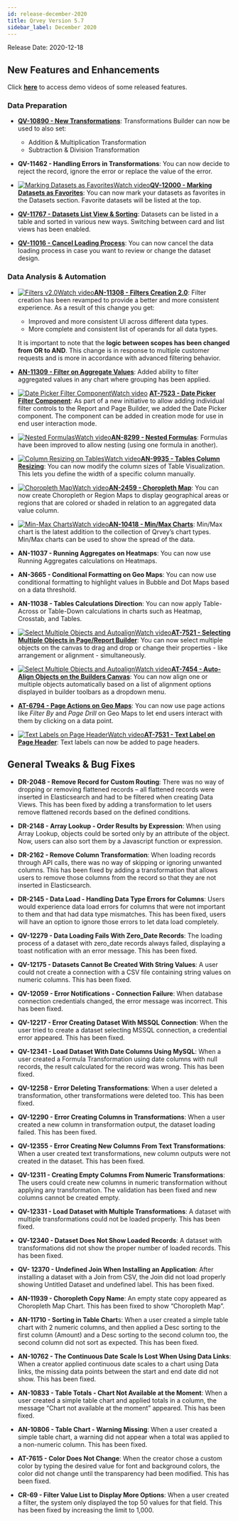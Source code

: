 ```yaml
---
id: release-december-2020
title: Qrvey Version 5.7
sidebar_label: December 2020
---
```

<div style={{textAlign: "justify"}}>
Release Date: 2020-12-18 

## New Features and Enhancements 

Click <a href="/docs/next/video-training/release/version-5.7" target="_blank"> <strong>here</strong></a> to access demo videos of some released features.


### Data Preparation

* <a href="/docs/ui-docs/datasets/transformations/" target="_blank"><strong>QV-10890 - New Transformations</strong></a>: Transformations Builder can now be used to also set:
  * Addition & Multiplication Transformation
  * Subtraction & Division Transformation

* **QV-11462 - Handling Errors in Transformations**: You can now decide to reject the record, ignore the error or replace the value of the error.

* <a href="/docs/video-training/release/version-5.7/#marking-datasets-as-favorites" target="_blank" class="tooltip"><img alt="Marking Datasets as Favorites" src="https://s3.amazonaws.com/cdn.qrvey.com/documentation_assets/release-notes/video_icon.png#thumbnail-20" class="video-icon-png" /><span class="tooltiptext">Watch video</span></a><a href="/docs/ui-docs/datasets/data_overview/#data_overview" target="_blank"><strong>QV-12000 - Marking Datasets as Favorites</strong></a>: You can now mark your datasets as favorites in the Datasets section. Favorite datasets will be listed at the top.

* <a href="/docs/ui-docs/datasets/data_overview/#data_overview" target="_blank"><strong>QV-11767 - Datasets List View & Sorting</strong></a>: Datasets can be listed in a table and sorted in various new ways. Switching between card and list views has been enabled.

* <a href="/docs/ui-docs/datasets/datasets/#datasets" target="_blank"> <strong>QV-11016 - Cancel Loading Process</strong></a>: You can now cancel the data loading process in case you want to review or change the dataset design.

### Data Analysis & Automation

* <a href="/docs/video-training/release/version-5.7/#filters-v20" target="_blank" class="tooltip"><img alt="Filters v2.0" src="https://s3.amazonaws.com/cdn.qrvey.com/documentation_assets/release-notes/video_icon.png#thumbnail-20" class="video-icon-png" /><span class="tooltiptext">Watch video</span></a><a href="/docs/ui-docs/datasets/data_overview/#data_overview" target="_blank"><strong>AN-11308 - Filters Creation 2.0</strong></a>: Filter creation has been revamped to provide a better and more consistent experience. As a result of this change you get: 
    * Improved and more consistent UI across different data types.
    * More complete and consistent list of operands for all data types.

    It is important to note that the **logic between scopes has been changed from OR to AND**. This change is in response to multiple customer requests and is more in accordance with advanced filtering behavior.  

* <a href="/docs/ui-docs/filtering-data/working-with-filters" target="_blank"> <strong>AN-11309 - Filter on Aggregate Values</strong></a>: Added ability to filter aggregated values in any chart where grouping has been applied.

* <a href="/docs/video-training/release/version-5.7/#date-picker-filter-component" target="_blank" class="tooltip"><img alt="Date Picker Filter Component" src="https://s3.amazonaws.com/cdn.qrvey.com/documentation_assets/release-notes/video_icon.png#thumbnail-20" class="video-icon-png" /><span class="tooltiptext">Watch video</span></a> <a href="/docs/ui-docs/filters/working-with-filters" target="_blank"><strong>AT-7523 - Date Picker Filter Component</strong></a>: As part of a new initiative to allow adding individual filter controls to the Report and Page Builder, we added the Date Picker component. The component can be added in creation mode for use in end user interaction mode. 

* <a href="/docs/video-training/release/version-5.7/#nested-formulas" target="_blank" class="tooltip"><img alt="Nested Formulas" src="https://s3.amazonaws.com/cdn.qrvey.com/documentation_assets/release-notes/video_icon.png#thumbnail-20" class="video-icon-png" /><span class="tooltiptext">Watch video</span></a><a href="/docs/ui-docs/dataviews/formulas/" target="_blank"><strong>AN-8299 - Nested Formulas</strong></a>: Formulas have been improved to allow nesting (using one formula in another).

* <a href="/docs/video-training/release/version-5.7/#column-resizing-on-tables" target="_blank" class="tooltip"><img alt="Column Resizing on Tables" src="https://s3.amazonaws.com/cdn.qrvey.com/documentation_assets/release-notes/video_icon.png#thumbnail-20" class="video-icon-png" /><span class="tooltiptext">Watch video</span></a><a href="/docs/ui-docs/dataviews/chart-types/" target="_blank"><strong>AN-9935 - Tables Column Resizing</strong></a>: You can now modify the column sizes of Table Visualization. This lets you define the width of a specific column manually.

* <a href="/docs/video-training/release/version-5.7/#choropleth-map" target="_blank" class="tooltip"><img alt="Choropleth Map" src="https://s3.amazonaws.com/cdn.qrvey.com/documentation_assets/release-notes/video_icon.png#thumbnail-20" class="video-icon-png" /><span class="tooltiptext">Watch video</span></a><a href="/docs/ui-docs/dataviews/chart-types/" target="_blank"><strong>AN-2459 - Choropleth Map</strong></a>: You can now create Choropleth or Region Maps to display geographical areas or regions that are colored or shaded in relation to an aggregated data value column. 

* <a href="/docs/video-training/release/version-5.7/#min-max-charts" target="_blank" class="tooltip"><img alt="Min-Max Charts" src="https://s3.amazonaws.com/cdn.qrvey.com/documentation_assets/release-notes/video_icon.png#thumbnail-20" class="video-icon-png" /><span class="tooltiptext">Watch video</span></a><a href="/docs/ui-docs/dataviews/chart-types/" target="_blank"><strong>AN-10418 - Min/Max Charts</strong></a>: Min/Max chart is the latest addition to the collection of Qrvey’s chart types. Min/Max charts can be used to show the spread of the data. 

* **AN-11037 - Running Aggregates on Heatmaps**: You can now use Running Aggregates calculations on Heatmaps.

* **AN-3665 - Conditional Formatting on Geo Maps**: You can now use conditional formatting to highlight values in Bubble and Dot Maps based on a data threshold.


* **AN-11038 - Tables Calculations Direction**: You can now apply Table-Across or Table-Down calculations in charts such as Heatmap, Crosstab, and Tables.

* <a href="/docs/video-training/release/version-5.7/#select-multiple-objects-and-autoalign" target="_blank" class="tooltip"><img alt="Select Multiple Objects and Autoalign" src="https://s3.amazonaws.com/cdn.qrvey.com/documentation_assets/release-notes/video_icon.png#thumbnail-20" class="video-icon-png" /><span class="tooltiptext">Watch video</span></a><a href="/docs/ui-docs/builders/pages/" target="_blank"><strong>AT-7521 - Selecting Multiple Objects in Page/Report Builder</strong></a>: You can now select multiple objects on the canvas to drag and drop or change their properties - like arrangement or alignment - simultaneously.

* <a href="/docs/video-training/release/version-5.7/#select-multiple-objects-and-autoalign" target="_blank" class="tooltip"><img alt="Select Multiple Objects and Autoalign" src="https://s3.amazonaws.com/cdn.qrvey.com/documentation_assets/release-notes/video_icon.png#thumbnail-20" class="video-icon-png" /><span class="tooltiptext">Watch video</span></a><a href="/docs/ui-docs/builders/pages/" target="_blank"><strong>AT-7454 - Auto-Align Objects on the Builders Canvas</strong></a>: You can now align one or multiple objects automatically based on a list of alignment options displayed in builder toolbars as a dropdown menu.

* <a href="/docs/ui-docs/builders/pages_actions/" target="_blank"><strong>AT-6794 - Page Actions on Geo Maps</strong></a>: You can now use page actions like *Filter By* and *Page Drill* on Geo Maps to let end users interact with them by clicking on a data point.

* <a href="/docs/video-training/release/version-5.7/#text-labels-on-page-header" target="_blank" class="tooltip"><img alt="Text Labels on Page Header" src="https://s3.amazonaws.com/cdn.qrvey.com/documentation_assets/release-notes/video_icon.png#thumbnail-20" class="video-icon-png" /><span class="tooltiptext">Watch video</span></a><a href="/docs/ui-docs/builders/pages/" target="_blank"><strong>AT-7531 - Text Label on Page Header</strong></a>: Text labels can now be added to page headers.


## General Tweaks & Bug Fixes

* **DR-2048 - Remove Record for Custom Routing**: There was no way of dropping or removing flattened records – all flattened records were inserted in Elasticsearch and had to be filtered when creating Data Views. This has been fixed by adding a transformation to let users remove flattened records based on the defined conditions.

* **DR-2148 - Array Lookup - Order Results by Expression**: When using Array Lookup, objects could be sorted only by an attribute of the object. Now, users can also sort them by a Javascript function or expression.

* **DR-2162 - Remove Column Transformation**: When loading records through API calls, there was no way of skipping or ignoring unwanted columns. This has been fixed by adding a transformation that allows users to remove those columns from the record so that they are not inserted in Elasticsearch.

* **DR-2145 - Data Load - Handling Data Type Errors for Columns**: Users would experience data load errors for columns that were not important to them and that had data type mismatches. This has been fixed, users will have an option to ignore those errors to let data load completely.

* **QV-12279 - Data Loading Fails With Zero_Date Records**: The loading process of a dataset with zero_date records always failed, displaying a toast notification with an error message. This has been fixed.

* **QV-12175 - Datasets Cannot Be Created With String Values**: A user could not create a connection with a CSV file containing string values on numeric columns. This has been fixed.

* **QV-12059 - Error Notifications - Connection Failure**: When database connection credentials changed, the error message was incorrect. This has been fixed.

* **QV-12217 - Error Creating Dataset With MSSQL Connection**: When the user tried to create a dataset selecting MSSQL connection, a credential error appeared. This has been fixed.

* **QV-12341 - Load Dataset With Date Columns Using MySQL**: When a user created a Formula Transformation using date columns with null records, the result calculated for the record was wrong. This has been fixed.

* **QV-12258 - Error Deleting Transformations**: When a user deleted a transformation, other transformations were deleted too. This has been fixed.

* **QV-12290 - Error Creating Columns in Transformations**: When a user created a new column in transformation output, the dataset loading failed. This has been fixed.

* **QV-12355 - Error Creating New Columns From Text Transformations**: When a user created text transformations, new column outputs were not created in the dataset. This has been fixed.

* **QV-12311 - Creating Empty Columns From Numeric Transformations**: The users could create new columns in numeric transformation without applying any transformation. The validation has been fixed and new columns cannot be created empty.

* **QV-12331 - Load Dataset with Multiple Transformations**: A dataset with multiple transformations could not be loaded properly. This has been fixed.

* **QV-12340 - Dataset Does Not Show Loaded Records**: A dataset with transformations did not show the proper number of loaded records. This has been fixed.

* **QV- 12370 - Undefined Join When Installing an Application**: After installing a dataset with a Join from CSV, the Join did not load properly showing Untitled Dataset and undefined label. This has been fixed.

* **AN-11939 - Choropleth Copy Name**: An empty state copy appeared as Choropleth Map Chart. This has been fixed to show “Choropleth Map”.

* **AN-11710 - Sorting in Table Chart**s: When a user created a simple table chart with 2 numeric columns, and then applied a Desc sorting to the first column (Amount) and a Desc sorting to the second column too, the second column did not sort as expected. This has been fixed.

* **AN-10762 - The Continuous Date Scale Is Lost When Using Data Links**: When a creator applied continuous date scales to a chart using Data links, the missing data points between the start and end date did not show. This has been fixed.

* **AN-10833 - Table Totals - Chart Not Available at the Moment**: When a user created a simple table chart and applied totals in a column, the message “Chart not available at the moment” appeared. This has been fixed.

* **AN-10806 - Table Chart - Warning Missing**: When a user created a simple table chart, a warning did not appear when a total was applied to a non-numeric column. This has been fixed.

* **AT-7615 - Color Does Not Change**: When the creator chose a custom color by typing the desired value for font and background colors, the color did not change until the transparency had been modified. This has been fixed.

* **CR-69 - Filter Value List to Display More Options**: When a user created a filter, the system only displayed the top 50 values for that field. This has been fixed by increasing the limit to 1,000.

</div>